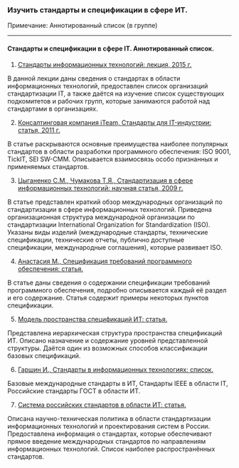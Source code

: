 ### Изучить стандарты и спецификации в сфере ИТ. 
Примечание: Аннотированный список (в группе)
<hr/> 

#### Стандарты и спецификации в сфере IT. Аннотированный список.


1. [Стандарты информационных технологий: лекция, 2015 г.](https://studfiles.net/preview/4288308/page:26/)

 В данной лекции даны сведения о стандартах в области информационных технологий, предоставлен список организаций
стандартизации IT, а также даётся на изучение список существующих подкомитетов и рабочих групп, которые занимаются работой над стандартами в организациях.

2. [Консалтинговая компания iTeam, Стандарты для IT-индустрии: статья, 2011 г.](https://blog.iteam.ru/standarty-dlya-it-industrii/)

 В статье раскрываются основные преимущества наиболее популярных стандартов в области разработки программного
обеспечения: ISO 9001, TickIT, SEI SW-CMM. Описывается взаимосвязь  особо признанных и применяемых стандартов.

3. [Цыганенко С.М., Чумакова Т.Я.,  Стандартизация в сфере информационных технологий: научная статья, 2009 г.](https://cyberleninka.ru/article/n/standartizatsiya-v-sfere-informatsionnyh-tehnologiy)

 В статье представлен краткий обзор международных организаций по стандартизации в сфере информационных технологий.
Приведена организационная структура международной организации по стандартизации International Organization for Standardization (ISO).
Указаны виды изделий (международные стандарты, технические спецификации, технические отчеты, публично доступные спецификации,
международные соглашения), которые развивает ISO.

4. [Анастасия М., Спецификация требований программного обеспечения: статья.](https://magora-systems.ru/software-requirement-specification/)

 В статье даны сведения о содержании спецификации требований программного обеспечения, подробно описывается каждый её раздел
и его содержание. Статья содержит примеры некоторых пунктов спецификации. 

5. [Модель пространства спецификаций ИТ: статья.](https://infopedia.su/9xa70b.html)

 Представлена иерархическая структура пространства спецификаций ИТ. Описано назначение и содержание уровней представленной структуры.
Даётся один из возможных способов классификации базовых спецификаций.

6. [Гаршин И., Стандарты в информационных технологиях: список.](https://www.garshin.ru/it/_htm/standards/it-standards.htm)

 Базовые международные стандарты в ИТ, Стандарты IEEE в области IT, Российские стандарты ГОСТ в области ИТ.

7. [Система российских стандартов в области ИТ: статья.](https://infopedia.su/9xa70d.html)

 Описана научно-техническая политика в области стандартизации информационных технологий и проектирования систем в России.
Предоставлена информация о стандартах, которые обеспечивают прямое введение международных стандартов по направлениям
информационных технологий. Список наиболее распространённых стандартов.

